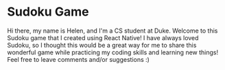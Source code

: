 # Sudoku Game
Hi there, my name is Helen, and I'm a CS student at Duke. Welcome to this Sudoku game that I created using React Native! I have always loved Sudoku, so I thought this would be a great way for me to share this wonderful game while practicing my coding skills and learning new things! Feel free to leave comments and/or suggestions :)
